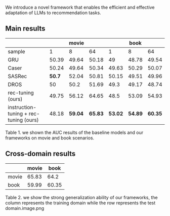 We introduce a novel framework that enables the efficient and effective adaptation of LLMs to recommendation tasks.

## Main results
|                                 |  |movie |  ||   book |  |
| ------------------------------- | ----- | ----- | ----- | ----- | ----- | ----- |
| sample                          | 1     | 8     | 64 | 1 | 8 | 64 |
| GRU                             | 50.39 | 49.64 | 50.18 | 49 | 48.78 | 49.54 |
| Caser                           | 50.24 | 49.64 | 50.34 | 49.63 | 50.29 | 50.07 |
| SASRec                          | **50.7**  | 52.04 | 50.81 | 50.15 | 49.51 | 49.96 |
| DROS                            | 50    | 50.2  | 51.69 | 49.3 | 49.17 | 48.74 |
| rec-tuning (ours)               | 49.75 | 56.12 | 64.65 | 48.5 | 53.09 | 54.93 |
| instruction-tuning + rec-tuning (ours) | 48.18 | **59.04** | **65.83** | **53.02** | **54.89** | **60.35** |

Table 1. we shown the AUC results of the baseline models and our frameworks on movie and book scenarios.


## Cross-domain results

|       | movie | book  |
| ----- | ----- | ----- |
| movie | 65.83 | 64.2  |
| book  | 59.99 | 60.35 |

Table 2. we show the strong generalization ability of our frameworks, the column represents the training domain while the row represents the test domain.image.png